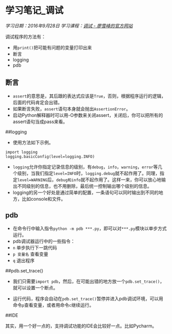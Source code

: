 ﻿# 学习笔记_调试
*学习日期：2016年9月28日*
*学习课程：[调试 - 廖雪峰的官方网站](http://www.liaoxuefeng.com/wiki/0014316089557264a6b348958f449949df42a6d3a2e542c000/001431915578556ad30ab3933ae4e82a03ee2e9a4f70871000)*

调试程序的方法有：

  - 用`print()`把可能有问题的变量打印出来
  - 断言
  - logging
  - pdb

## 断言

- `assert`的意思是，其后跟的表达式应该是`True`，否则，根据程序运行的逻辑，后面的代码肯定会出错。
- 如果断言失败，`assert`语句本身就会抛出`AssertionError`。
- 启动Python解释器时可以用-O参数来关闭assert，关闭后，你可以把所有的assert语句当成pass来看。

##logging
- 使用方法如下示例。
```
import logging
logging.basicConfig(level=logging.INFO)
```

- `logging`允许你指定记录信息的级别，有`debug`，`info`，`warning`，`error`等几个级别，当我们指定`level=INFO`时，`logging.debug`就不起作用了。同理，指定`level=WARNING`后，`debug和info`就不起作用了。这样一来，你可以放心地输出不同级别的信息，也不用删除，最后统一控制输出哪个级别的信息。
- logging的另一个好处是通过简单的配置，一条语句可以同时输出到不同的地方，比如console和文件。

## pdb

- 在命令行中输入指令`python -m pdb ***.py`，即可以对`***.py`模块以单步方式运行。
- pdb调试器运行中的一些指令：
 - `n` 单步执行下一跳代码
 - `p 变量名` 查看变量
 - `q` 退出程序
 
##pdb.set_trace()

- 我们只需要`import pdb`，然后，在可能出错的地方放一个`pdb.set_trace()`，就可以设置一个断点。

- 运行代码，程序会自动在`pdb.set_trace()`暂停并进入pdb调试环境，可以用命令`p`查看变量，或者用命令`c`继续运行。

##IDE

其实，用一个好一点的，支持调试功能的IDE会比较好一点。比如Pycharm。